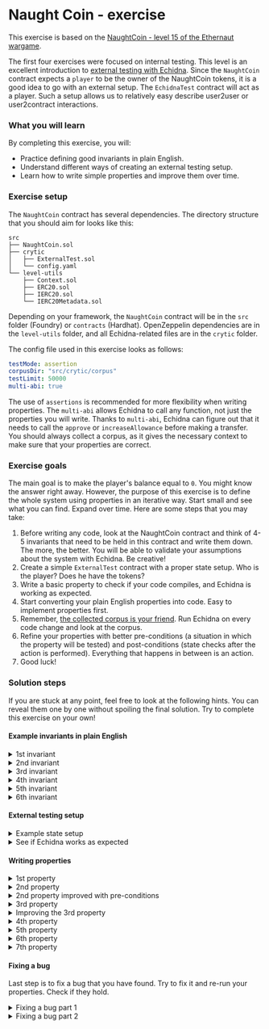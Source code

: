 # Naught Coin - exercise

This exercise is based on the [NaughtCoin - level 15 of the Ethernaut wargame](https://ethernaut.openzeppelin.com/level/15).

The first four exercises were focused on internal testing. This level is an excellent introduction to [external testing with Echidna](https://github.com/crytic/building-secure-contracts/blob/master/program-analysis/echidna/common-testing-approaches.md#external-testing).  Since the `NaughtCoin` contract expects a `player` to be the owner of the NaughtCoin tokens, it is a good idea to go with an external setup. The `EchidnaTest` contract will act as a player. Such a setup allows us to relatively easy describe user2user or user2contract interactions.

### What you will learn

By completing this exercise, you will:

- Practice defining good invariants in plain English.
- Understand different ways of creating an external testing setup.
- Learn how to write simple properties and improve them over time.

### Exercise setup

The `NaughtCoin` contract has several dependencies. The directory structure that you should aim for looks like this:

```
src
├── NaughtCoin.sol
├── crytic
│   ├── ExternalTest.sol
│   └── config.yaml
└── level-utils
    ├── Context.sol
    ├── ERC20.sol
    ├── IERC20.sol
    └── IERC20Metadata.sol
```

Depending on your framework, the `NaughtCoin` contract will be in the `src` folder (Foundry) or `contracts` (Hardhat). OpenZeppelin dependencies are in the `level-utils` folder, and all Echidna-related files are in the `crytic` folder.

The config file used in this exercise looks as follows:

```yaml
testMode: assertion
corpusDir: "src/crytic/corpus"
testLimit: 50000 
multi-abi: true
```

The use of `assertions` is recommended for more flexibility when writing properties. The `multi-abi` allows Echidna to call any function, not just the properties you will write. Thanks to `multi-abi`, Echidna can figure out that it needs to call the `approve` or `increaseAllowance` before making a transfer. You should always collect a corpus, as it gives the necessary context to make sure that your properties are correct.

### Exercise goals

The main goal is to make the player's balance equal to `0`.  You might know the answer right away. However, the purpose of this exercise is to define the whole system using properties in an iterative way. Start small and see what you can find. Expand over time. Here are some steps that you may take:

1. Before writing any code, look at the NaughtCoin contract and think of 4-5 invariants that need to be held in this contract and write them down. The more, the better. You will be able to validate your assumptions about the system with Echidna. Be creative!
2. Create a simple `ExternalTest` contract with a proper state setup. Who is the player? Does he have the tokens?
3. Write a basic property to check if your code compiles, and Echidna is working as expected.
4. Start converting your plain English properties into code. Easy to implement properties first.
5. Remember, [the collected corpus is your friend](https://github.com/crytic/building-secure-contracts/blob/master/program-analysis/echidna/collecting-a-corpus.md). Run Echidna on every code change and look at the corpus.
6. Refine your properties with better pre-conditions (a situation in which the property will be tested) and post-conditions (state checks after the action is performed). Everything that happens in between is an action.
7. Good luck!

### Solution steps

If you are stuck at any point, feel free to look at the following hints. You can reveal them one by one without spoiling the final solution. Try to complete this exercise on your own!

#### Example invariants in plain English

<details>
  <summary>1st invariant </summary>

   The token should be deployed `(address(token) != address(0))`.

</details>

<details>
  <summary>2nd invariant </summary>

   The player token balance should equal the initial supply if the current `block.timestamp < timelock`.

</details>

<details>
  <summary>3rd invariant </summary>

   The token transfer should fail if the current `block.timestamp < timelock`.

</details>

<details>
  <summary>4th invariant </summary>

   The `approve` function should never fail if the caller has a sufficient token balance.

</details>

<details>
  <summary>5th invariant </summary>

   The player should not be able to burn tokens before the `timelock`.

</details>

<details>
  <summary>6th invariant</summary>

   The token transfer via `transferFrom` should fail if the current `block.timestamp < timelock` and/or spender has enough allowance.

</details>

#### External testing setup

<details>
  <summary>Example state setup</summary>

   ```solidity
   // SPDX-License-Identifier: MIT
  pragma solidity ^0.8.0;
  
  import {NaughtCoin} from "src/NaughtCoin.sol";
  
  contract ExternalTestSimple {
   address player;
      NaughtCoin public naughtCoin;
  
      constructor() {
       player = msg.sender;
          naughtCoin = new NaughtCoin(player);
      }
  }
   ```

</details>

<details>
  <summary>See if Echidna works as expected</summary>

   ```solidity
   function always_true() public pure {
        assert(true);
    }
   ```

</details>

#### Writing properties

<details>
  <summary>1st property</summary>

   ```solidity
   function token_is_deployed() public {
        assert(address(naughtCoin) != address(0));
    }
   ```

</details>

<details>
  <summary>2nd property</summary>

   ```solidity
   function sender_balance_is_equal_to_initial_supply() public {
        assert(naughtCoin.balanceOf(player) == naughtCoin.INITIAL_SUPPLY());
    }
   ```

</details>

<details>
  <summary>2nd property improved with pre-conditions</summary>
  
  In plain English we have defined this invariant as The player token balance should equal the initial supply if the current `block.timestamp < timelock`. The second part of this sentence specifies exactly when this property should be tested.
  
   ```solidity
   function sender_balance_is_equal_to_initial_supply() public {
        // pre-conditions
        uint256 currentTime = block.timestamp;
        if (currentTime < naughtCoin.timeLock()) {
         // post-conditions
            assert(naughtCoin.balanceOf(player) == naughtCoin.INITIAL_SUPPLY());
        }
    }
   ```

</details>

<details>
  <summary>3rd property</summary>

   The token transfer should fail if the current `block.timestamp < timelock`.

   For this property we need to create a second user. We will try to transfer tokens from `player` to `bob`.

   Add `bob` to your contract as `address bob;` and initialize his address in the constructor: `bob = address(0x123456)` to some random value.

   For this property we also need to add an additional pre-condition. We need to check player's and bob's balance before transferring tokens, to have something to compare to in the post-conditions.

   ```solidity
   function transfer_should_fail_before_timelock_period(uint256 amount) public {
        // pre-conditions
        uint256 playerBalanceBefore = naughtCoin.balanceOf(player);
        uint256 bobBalanceBefore = naughtCoin.balanceOf(bob);
        uint256 currentTime = block.timestamp;
        if (currentTime < naughtCoin.timeLock()) {
            // actions
            naughtCoin.transfer(bob, amount);
        }
        // post-conditions
        assert(
            naughtCoin.balanceOf(player) == playerBalanceBefore &&
                naughtCoin.balanceOf(bob) == bobBalanceBefore
        );
    }
   ```

Run Echidna and check the corpus. Is this a good property?

</details>

<details>
  <summary>Improving the 3rd property</summary>

   If you look at the corpus:

   ```
 34 | r   |     function transfer_should_fail_before_timelock_period() public {
 35 |     |         // pre-conditions
 36 | r   |         uint256 playerBalanceBefore = naughtCoin.balanceOf(player);
 37 | r   |         uint256 bobBalanceBefore = naughtCoin.balanceOf(bob);
 38 | r   |         uint256 currentTime = block.timestamp;
 39 | r   |         if (currentTime < naughtCoin.timeLock()) {
 40 |     |             // actions
 41 | r   |             naughtCoin.transfer(bob, 100);
 42 |     |         }
 43 |     |         // post-conditions
 44 |     |         assert(
 45 |     |             naughtCoin.balanceOf(player) == playerBalanceBefore &&
 46 |     |                 naughtCoin.balanceOf(bob) == bobBalanceBefore
 47 |     |         );
 48 |     |     }
 49 |     | }
   ```

   You can see that the transfer reverted as expected. But... Our post-conditions weren't checked. If you have read the [ERC20 spec](https://github.com/ethereum/EIPs/blob/master/EIPS/eip-20.md), you will know that the `transfer` function returns a status `boolean`. In the case of success, we can emit a special `AssertionFailed` event that won't stop the execution of the function. This way, our post-conditions will be checked.

- If `transfer` failed, that's okay. Keep going.
- If `transfer` succeeded, we don't want that, emit the `AssertionFailed` and check post-conditions as usual.

 Add the `event AssertionFailed(uint256 amount);` at the top of your contract.

   ```solidity
   function transfer_should_fail_before_timelock_period(uint256 amount)
        public
    {
        // pre-conditions
        uint256 playerBalanceBefore = naughtCoin.balanceOf(player);
        uint256 bobBalanceBefore = naughtCoin.balanceOf(bob);
        uint256 currentTime = block.timestamp;
        if (currentTime < naughtCoin.timeLock()) {
            // actions
            bool success1 = naughtCoin.transfer(bob, amount);
            if (success1) {
                emit AssertionFailed(amount);
            }
        }
        // post-conditions
        assert(
            naughtCoin.balanceOf(player) == playerBalanceBefore &&
                naughtCoin.balanceOf(bob) == bobBalanceBefore
        );
    }

   ```

Run Echidna and check the corpus. Now we have fully covered this property.

</details>

<details>
  <summary>4th property</summary>
  
  According to the ERC20 spec, the `approve` function should not fail if the caller has enough tokens to make the approval.
  
   ```solidity
   function approve_should_not_fail_if_caller_has_enough_tokens(uint256 amount)
        public
    {
        // pre-conditions
        uint256 playerBalance = naughtCoin.balanceOf(player);
        if (playerBalance >= amount) {
            // actions
            bool success1 = naughtCoin.approve(bob, amount);
            // post-conditions
            assert(success1);
        }
    }
   ```

</details>

<details>
  <summary>5th property</summary>
  
  Player should not `burn` tokens before the `timeLock` period.
  What is token burning?
  
  You can burn tokens by sending them to the `0` address or by sending them to a non existent address. Sending to the `0` address is not possible because of the `0` address checks in the `ERC20` OZ standard. Sending them to any address shouldn't be possible as well because of the `timeLock`.
  
  This property would be invalidated if any of our previous property were invalidated (which seems to not be the case at the moment). Let's leave this property for now and move on.

</details>

<details>
  <summary>6th property</summary>
  
  The token transfer via `transferFrom` should fail if the current `block.timestamp < timelock` and/or spender has enough allowance.
  
  This property in its base form is the same as the one with `transfer` function.
  
   ```solidity
   function transfer_from_should_fail_before_timelock_period(uint256 amount)
        public
    {
        // pre-conditions
        uint256 playerBalanceBefore = naughtCoin.balanceOf(player);
        uint256 bobBalanceBefore = naughtCoin.balanceOf(bob);
        uint256 currentTime = block.timestamp;
        if (currentTime < naughtCoin.timeLock()) {
            // actions
            bool success1 = naughtCoin.transferFrom(player, bob, amount);
            if (success1) {
                emit AssertionFailed(amount);
            }
            // post-conditions
            assert(
                naughtCoin.balanceOf(player) == playerBalanceBefore &&
                    naughtCoin.balanceOf(bob) == bobBalanceBefore
            );
        }
    }
   ```

Run Echidna and see what you get. Echidna emits the `AssertionFailed` event with the `amount` of `0`. It means that the `transferFrom` succeeded. If you look at the corpus, you will see that our post-conditions were invalidated. Echidna found a way to change player's balance.

The property `playerBalance == InitialSupply` still holds. You need to guide Echidna a little bit more for it to invalidate this property.

Try to get into the mindset of exploring the system you are auditing. Since, we have discovered something new about the system, a `transferFrom` function does not fail, as we initially expected, the next logical step would be to test this functionality and make sure that it works properly.

Try to write a property for the `transferFrom` function.

</details>

<details>
  <summary>7th property</summary>
  
 There are no free tokens created in the `transferFrom` function.

 This property will check basic token arithmetics. The `transferFrom` works, so let's test that the user balances are updated correctly and reflect token transfers.
  
   ```solidity
   function no_free_tokens_in_transfer_from(uint256 amount) public {
        // pre-conditions
        uint256 playerBalanceBefore = naughtCoin.balanceOf(player);
        uint256 bobBalanceBefore = naughtCoin.balanceOf(bob);

        bool success1 = naughtCoin.transferFrom(player, bob, amount);
        require(success1, "transferFrom failed");

        // post-conditions
        assert(
            naughtCoin.balanceOf(player) == playerBalanceBefore - amount &&
                naughtCoin.balanceOf(bob) == bobBalanceBefore + amount
        );
    }
   ```

 If you run Echidna now, the `playerBalance == initialSupply` property fails.
 Echidna was able to find a call sequence to invalidate this property.

 ```solidity
  assertion in sender_balance_is_equal_to_initial_supply(): FAILED! with ErrorRevert                                   
  │                                                                                                                      │
  │ Call sequence:                                                                                                       │
  │ 1.increaseAllowance(0xa329c0648769a73afac7f9381e08fb43dbea72,11579208923731619542357098500868790785326998466564056403│
  │   9457584007913129639935) from: 0x0000000000000000000000000000000000030000 Time delay: 531977 seconds Block delay:   │
  │   12066                                                                                                              │
  │ 2.no_free_tokens_in_transfer_from(9) from: 0x0000000000000000000000000000000000010000 Time delay: 490448 seconds     │
  │   Block delay: 3753                                                                                                  │
  │ 3.sender_balance_is_equal_to_initial_supply() from: 0x0000000000000000000000000000000000030000 Time delay: 1 seconds │
  │   Block delay: 42595                                                                                                 │
  │ Event sequence:                                                                                                      │
  │ Panic(1)
 ```

</details>

#### Fixing a bug

Last step is to fix a bug that you have found. Try to fix it and re-run your properties. Check if they hold.

<details>
  <summary>Fixing a bug part 1</summary>

```solidity
function transferFrom(
        address _from,
        address _to,
        uint256 _amount
    ) public override lockTokens returns (bool) {
        super.transferFrom(_from, _to, _amount);
    }
```

If you run Echidna, you will see that the properties still fail. Why is that?

Add a `Player(address player)` event to your contract and emit it in your properties. Look at the call sequence.

</details>

<details>
  <summary>Fixing a bug part 2</summary>
  
The player's address is `0x30000`. Echidna is making calls from multiple accounts. It was able to increase the allowance of an address `0x10000` and make a call to `transferFrom(player, 0x10000, amount)`. This is expected!

The `lockTokens` modifier does not prevent others from making transfers, only the player is constrained.

```solidity
// Prevent the initial owner from transferring tokens until the timelock has passed
    modifier lockTokens() {
        if (msg.sender == player) {
            require(block.timestamp > timeLock);
            _;
        } else {
            _;
        }
    }
```

To test this you can change the modifier to be:

```solidity
// Prevent the initial owner from transferring tokens until the timelock has passed
    modifier lockTokens() {
        if (msg.sender == player) {
            require(block.timestamp > timeLock);
            _;
        } else {
            require(block.timestamp > timeLock);
            _;
        }
    }
```

No property fails now.

</details>
